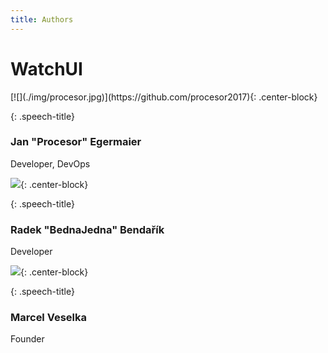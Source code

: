 ```yaml
---
title: Authors
---
```

<div class="jumbotron text-center">

# WatchUI

 <div class="author-profile text-center">
[![](./img/procesor.jpg)](https://github.com/procesor2017){: .center-block}
  
 </div>
 <div class="speech-bubble">

{: .speech-title}
### Jan "Procesor" Egermaier
 
Developer, DevOps

 </div>
 <div class="author-profile text-center">
 
[![](./img/radek.jpg)](https://github.com/radekBednarik){: .center-block}
  
 </div>
 <div class="speech-bubble">

{: .speech-title}
### Radek "BednaJedna" Bendařík
 
Developer

 </div>
 <div class="author-profile text-center">
 
[![](./img/marcel.jpg)](https://github.com/marcel-veselka){: .center-block}
  
 </div>
 <div class="speech-bubble">

{: .speech-title}
### Marcel Veselka
 
Founder

 </div>
</div>

